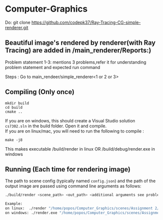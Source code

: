 # Computer-Graphics

Do:
git clone https://github.com/codepk37/Ray-Tracing-CG-simple-renderer.git

## Beautiful image's rendered by renderer(with Ray Tracing) are added in /main_renderer/Reports:)

Problem statement 1-3: mentions 3 problems,refer it for understanding problem statement and expected run command

Steps :
Go to main_rendeer/simple_renderer<1 or 2 or 3>


## Compiling (Only once)
```
mkdir build
cd build
cmake ..
```

If you are on windows, this should create a Visual Studio solution ```cs7302.sln``` in the build folder. Open it and compile. \
If you are on linux/mac, you will need to run the following to compile :

```
make -j8
```

This makes executable /build/render in linux OR /build/debug/render.exe in windows 

## Running (Each time for rendering image)
The path to scene config (typically named `config.json`) and the path of the output image are passed using command line arguments as follows:
```bash
./build/render <scene_path> <out_path> <additional arguments see problem statement or directly respective report>

Example:
on linux:  ./render "/home/popos/Computer_Graphics/scenes/Assignment 2/Question 1/Donuts/scene.json" "/home/popos/Computer_Graphics/test1.png" "0" 
on windows: ./render.exe "/home/popos/Computer_Graphics/scenes/Assignment 2/Question 1/Donuts/scene.json" "/home/popos/Computer_Graphics/test2.png" "0"
```
